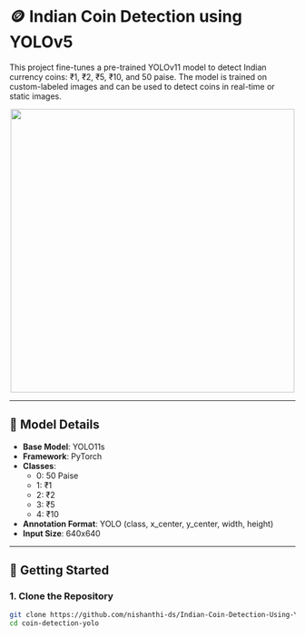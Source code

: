 # 🪙 Indian Coin Detection using YOLOv5

This project fine-tunes a pre-trained YOLOv11 model to detect Indian currency coins: ₹1, ₹2, ₹5, ₹10, and 50 paise. The model is trained on custom-labeled images and can be used to detect coins in real-time or static images.

<p align="center">
  <img src="demo/coin_detection_sample.jpg" width="500" />
</p>

---

## 🧠 Model Details

- **Base Model**: YOLO11s
- **Framework**: PyTorch
- **Classes**:
  - 0: 50 Paise
  - 1: ₹1
  - 2: ₹2
  - 3: ₹5
  - 4: ₹10
- **Annotation Format**: YOLO (class, x_center, y_center, width, height)
- **Input Size**: 640x640

---


## 🚀 Getting Started

### 1. Clone the Repository

```bash
git clone https://github.com/nishanthi-ds/Indian-Coin-Detection-Using-YOLO11s.git
cd coin-detection-yolo


